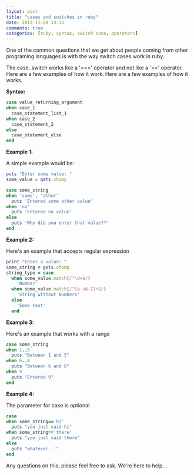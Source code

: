 ```yaml
---
layout: post
title: "cases and switches in ruby"
date: 2012-11-20 13:13
comments: true
categories: [ruby, syntax, switch case, operators]
---
```


One of the common questions that we get about people coming from other
programing languages is with the way switch cases work in ruby.

The case..switch works like a '===' operator and not like a '==' operator.
Here are a few examples of how it work. Here are a few examples of how it works.

**Syntax:**

```ruby
case value_returning_argument
when case_1
  case_statement_list_1
when case_2
  case_statement_2
else
  case_statement_else
end
```


**Example 1:**

A simple example would be:

```ruby
puts "Enter some value: "
some_value = gets.chomp

case some_string
when 'some', 'other'
  puts 'Entered some other value'
when 'no'
  puts 'Entered no value'
else
  puts 'Why did you enter that value??'
end

```

**Example 2:**

Here's an example that accepts regular expression

```ruby
print "Enter a value: "
some_string = gets.chomp
string_type = case
  when some_value.match(/^\d+$/)
    'Number'
  when some_value.match(/^[a-zA-Z]+$/)
    'String without Numbers'
  else
    'Some text'
  end
```

**Example 3:**

Here's an example that works with a range

```ruby
case some_string
when 1..5
  puts "Between 1 and 5"
when 6..8
  puts "Between 6 and 8"
when 9
  puts "Entered 9"
end
```

**Example 4:**

The parameter for case is optional

```ruby
case
when some_string=='hi'
  puts "you just said hi"
when some_string=='there'
  puts "you just said there"
else
  puts "whatever..!"
end
```


Any questions on this, please feel free to ask. We're here to help...
